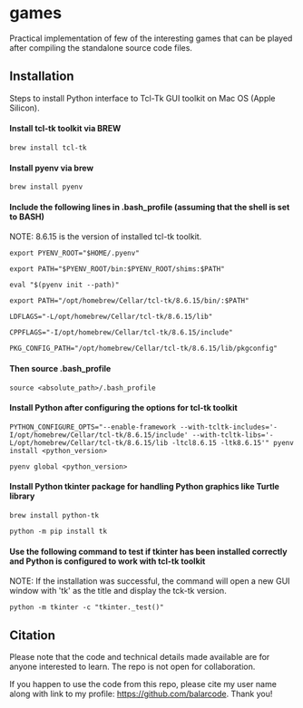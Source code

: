 # games

Practical implementation of few of the interesting games that can be played after compiling the standalone source code files.

## Installation

Steps to install Python interface to Tcl-Tk GUI toolkit on Mac OS (Apple Silicon).

#### Install tcl-tk toolkit via BREW
```
brew install tcl-tk
```

#### Install pyenv via brew
```
brew install pyenv
```

#### Include the following lines in .bash_profile (assuming that the shell is set to BASH)
NOTE: 8.6.15 is the version of installed tcl-tk toolkit.
```
export PYENV_ROOT="$HOME/.pyenv"
```
```
export PATH="$PYENV_ROOT/bin:$PYENV_ROOT/shims:$PATH"
```
```
eval "$(pyenv init --path)"
```
```
export PATH="/opt/homebrew/Cellar/tcl-tk/8.6.15/bin/:$PATH"
```
```
LDFLAGS="-L/opt/homebrew/Cellar/tcl-tk/8.6.15/lib"
```
```
CPPFLAGS="-I/opt/homebrew/Cellar/tcl-tk/8.6.15/include"
```
```
PKG_CONFIG_PATH="/opt/homebrew/Cellar/tcl-tk/8.6.15/lib/pkgconfig"
```

#### Then source .bash_profile
```
source <absolute_path>/.bash_profile
```

#### Install Python after configuring the options for tcl-tk toolkit
```
PYTHON_CONFIGURE_OPTS="--enable-framework --with-tcltk-includes='-I/opt/homebrew/Cellar/tcl-tk/8.6.15/include' --with-tcltk-libs='-L/opt/homebrew/Cellar/tcl-tk/8.6.15/lib -ltcl8.6.15 -ltk8.6.15'" pyenv install <python_version>
```
```
pyenv global <python_version>
```

#### Install Python tkinter package for handling Python graphics like Turtle library
```
brew install python-tk
```
```
python -m pip install tk
```

#### Use the following command to test if tkinter has been installed correctly and Python is configured to work with tcl-tk toolkit
NOTE: If the installation was successful, the command will open a new GUI window with 'tk' as the title and display the tck-tk version.
```
python -m tkinter -c "tkinter._test()"
```

## Citation

Please note that the code and technical details made available are for anyone interested to learn. The repo is not open for collaboration.

If you happen to use the code from this repo, please cite my user name along with link to my profile: https://github.com/balarcode. Thank you!
